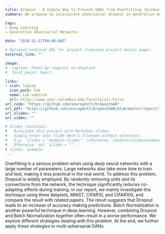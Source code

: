 ```yaml
---
title: Dropout - A Simple Way to Prevent GANs from Overfitting (Graduate Project - Columbia)
summary: We propose to incorporate adversarial dropout in generative multiadversarial networks.

tags:
- Deep Learning
- Generative Adversarial Networks

date: "2018-12-21T00:00:00Z"

# Optional external URL for project (replaces project detail page).
external_link: ""

image: 
#  caption: Photo by rawpixel on Unsplash
#  focal_point: Smart

links:
- icon: laptop
  icon_pack: fab
  name: Lab website
  url: https://www.ieor.columbia.edu/faculty/ali-hirsa
url_code: "https://github.com/anuragdutt/DropoutGAN"
url_pdf: "https://github.com/anuragdutt/DropoutGAN/blob/master/report/final_paper.pdf"
url_slides: ""
url_video: ""

# Slides (optional).
#   Associate this project with Markdown slides.
#   Simply enter your slide deck's filename without extension.
#   E.g. `slides = "example-slides"` references `content/slides/example-slides.md`.
#   Otherwise, set `slides = ""`.
# slides: example
---
```

Overfitting is a serious problem when using deep neural networks with a large
number of parameters. Large networks also take more time to train and test, making it less
practical in the real world. To address this problem, Dropout is widely employed. By randomly
removing units and its connections from the network, the technique significantly reduces co-
adapting effects during training. In our report, we mainly investigate this technique using three
datasets, MNIST, CIFAR10, and CIFAR100, and compare the result with related papers. The
result suggests that Dropout leads to an increase of accuracy making predictions. Batch
Normalization is another powerful technique in deep learning. However, combining Dropout and
Batch Normalization together often result in a worse performance. We explore different
strategies dealing with this problem. At the end, we further apply these strategies to multi-adversarial GANs.
